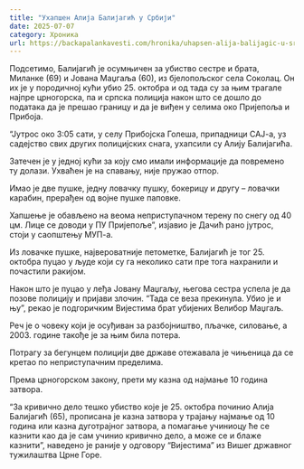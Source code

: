 ```yaml
---
title: "Ухапшен Алија Балијагић у Србији"
date: 2025-07-07
category: Хроника
url: https://backapalankavesti.com/hronika/uhapsen-alija-balijagic-u-srbiji/
---
```


Подсетимо, Балијагић је осумњичен за убиство сестре и брата, Миланке (69) и Јована Маџгаља (60), из бјелопољског села Соколац. Он их је у породичној кући убио 25. октобра и од тада су за њим трагале најпре црногорска, па и српска полиција након што се дошло до података да је прешао границу и да је виђен у селима око Пријепоља и Прибоја.

“Јутрос око 3:05 сати, у селу Прибојска Голеша, припадници САЈ-а, уз садејство свих других полицијских снага, ухапсили су Алију Балијагића.

Затечен је у једној кући за коју смо имали информације да повремено ту долази. Ухваћен је на спавању, није пружао отпор.

Имао је две пушке, једну ловачку пушку, бокерицу и другу – ловачки карабин, прерађен од војне пушке паповке.

Хапшење је обављено на веома неприступачном терену по снегу од 40 цм. Лице се доводи у ПУ Пријепоље”, изјавио је Дачић рано јутрос, стоји у саопштењу МУП-а.

Из ловачке пушке, највероватније петометке, Балијагић је тог 25. октобра пуцао у људе који су га неколико сати пре тога нахранили и почастили ракијом.

Након што је пуцао у леђа Јовану Маџгаљу, његова сестра успела је да позове полицију и пријави злочин. “Тада се веза прекинула. Убио је и њу”, рекао је подгоричким Вијестима брат убијених Велибор Маџгаљ.

Реч је о човеку који је осуђиван за разбојништво, пљачке, силовање, а 2003. године такође је за њим била потера.

Потрагу за бегунцем полицији две државе отежавала је чињеница да се кретао по неприступачним пределима.

Према црногорском закону, прети му казна од најмање 10 година затвора.

“За кривично дело тешко убиство које је 25. октобра починио Алија Балијагић (65), прописана је казна затвора у трајању најмање од 10 година или казна дуготрајног затвора, а помагање учиниоцу ће се казнити као да је сам учинио кривично дело, а може се и блаже казнити”, наведено је раније у одговору “Вијестима” из Вишег државног тужилаштва Црне Горе.
